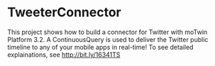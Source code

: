 TweeterConnector
================
This project shows how to build a connector for Twitter with moTwin Platform 3.2. A ContinuousQuery is used to deliver the Twitter public timeline to any of your mobile apps in real-time!
To see detailed explainations, see http://bit.ly/16341TS
